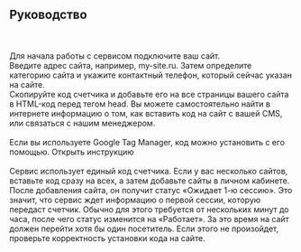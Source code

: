 ## Руководство
<br>
<br>
Для начала работы с сервисом подключите ваш сайт.

<br>
Введите адрес сайта, например, my-site.ru. Затем определите категорию сайта и укажите контактный телефон, который сейчас указан на сайте.

<br>
Скопируйте код счетчика и добавьте его на все страницы вашего сайта в HTML-код перед тегом head. Вы можете самостоятельно найти в интернете информацию о том, как вставить код на сайт с вашей CMS, или связаться с нашим менеджером.

<br>
<br>
<Container>Если вы используете Google Tag Manager, код можно установить с его помощью. <Link to="/sites/gtm.txt">Открыть инструкцию</Link></Container>
<br>
<br>
Сервис использует единый код счетчика. Если у вас несколько сайтов, вставьте код сразу на всех, а затем добавьте сайты в личном кабинете.

<br>
После добавления сайта, он получит статус «Ожидает 1-ю сессию». Это значит, что сервис ждет информацию о первой сессии, которую передаст счетчик. Обычно для этого требуется от нескольких минут до часа, после чего статус изменится на «Работает». За это время на сайт должен перейти хотя бы один посетитель. Если этого не произойдет, проверьте корректность установки кода на сайте.